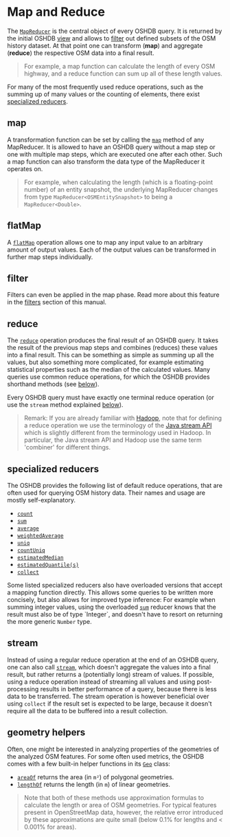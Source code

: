 Map and Reduce
==============

The [`MapReducer`](https://javadoc.io/doc/org.heigit.ohsome/oshdb-api/latest/org/heigit/ohsome/oshdb/api/mapreducer/MapReducer.html) is the central object of every OSHDB query. It is returned by the initial OSHDB [view](views.md) and allows to [filter](filters.md) out defined subsets of the OSM history dataset. At that point one can transform (**map**) and aggregate (**reduce**) the respective OSM data into a final result.

> For example, a map function can calculate the length of every OSM highway, and a reduce function can sum up all of these length values.

For many of the most frequently used reduce operations, such as the summing up of many values or the counting of elements, there exist [specialized reducers](#specialized-reducers).

map
---

A transformation function can be set by calling the [`map`](https://javadoc.io/doc/org.heigit.ohsome/oshdb-api/latest/org/heigit/ohsome/oshdb/api/mapreducer/MapReducer.html#map(org.heigit.ohsome.oshdb.util.function.SerializableFunction)) method of any MapReducer. It is allowed to have an OSHDB query without a map step or one with multiple map steps, which are executed one after each other. Such a map function can also transform the data type of the MapReducer it operates on.

> For example, when calculating the length (which is a floating-point number) of an entity snapshot, the underlying MapReducer changes from type `MapReducer<OSMEntitySnapshot>` to being a `MapReducer<Double>`.

flatMap
-------

A [`flatMap`](https://javadoc.io/doc/org.heigit.ohsome/oshdb-api/latest/org/heigit/ohsome/oshdb/api/mapreducer/MapReducer.html#flatMap(org.heigit.ohsome.oshdb.util.function.SerializableFunction)) operation allows one to map any input value to an arbitrary amount of output values. Each of the output values can be transformed in further map steps individually.

filter
------

Filters can even be applied in the map phase. Read more about this feature in the [filters](filters.md#lambda-filter) section of this manual.

reduce
------

The [`reduce`](https://javadoc.io/doc/org.heigit.ohsome/oshdb-api/latest/org/heigit/ohsome/oshdb/api/mapreducer/MapReducer.html#reduce(org.heigit.ohsome.oshdb.util.function.SerializableSupplier,org.heigit.ohsome.oshdb.util.function.SerializableBiFunction,org.heigit.ohsome.oshdb.util.function.SerializableBinaryOperator)) operation produces the final result of an OSHDB query. It takes the result of the previous map steps and combines (reduces) these values into a final result. This can be something as simple as summing up all the values, but also something more complicated, for example estimating statistical properties such as the median of the calculated values. Many queries use common reduce operations, for which the OSHDB provides shorthand methods (see [below](#specialized-reducers)).

Every OSHDB query must have exactly one terminal reduce operation (or use the `stream` method explained [below](#stream)).

> Remark: If you are already familiar with [Hadoop](https://en.wikipedia.org/wiki/Apache_Hadoop), note that for defining a reduce operation we use the terminology of the [Java stream API](https://docs.oracle.com/en/java/javase/11/docs/api/java.base/java/util/stream/package-summary.html) which is slightly different from the terminology used in Hadoop. In particular, the Java stream API and Hadoop use the same term 'combiner' for different things.

specialized reducers
--------------------

The OSHDB provides the following list of default reduce operations, that are often used for querying OSM history data. Their names and usage are mostly self-explanatory. 

* [`count`](https://javadoc.io/doc/org.heigit.ohsome/oshdb-api/latest/org/heigit/ohsome/oshdb/api/mapreducer/MapReducer.html#count())
* [`sum`](https://javadoc.io/doc/org.heigit.ohsome/oshdb-api/latest/org/heigit/ohsome/oshdb/api/mapreducer/MapReducer.html#sum())
* [`average`](https://javadoc.io/doc/org.heigit.ohsome/oshdb-api/latest/org/heigit/ohsome/oshdb/api/mapreducer/MapReducer.html#average())
* [`weightedAverage`](https://javadoc.io/doc/org.heigit.ohsome/oshdb-api/latest/org/heigit/ohsome/oshdb/api/mapreducer/MapReducer.html#weightedAverage(org.heigit.ohsome.oshdb.util.function.SerializableFunction))
* [`uniq`](https://javadoc.io/doc/org.heigit.ohsome/oshdb-api/latest/org/heigit/ohsome/oshdb/api/mapreducer/MapReducer.html#uniq())
* [`countUniq`](https://javadoc.io/doc/org.heigit.ohsome/oshdb-api/latest/org/heigit/ohsome/oshdb/api/mapreducer/MapReducer.html#countUniq())
* [`estimatedMedian`](https://javadoc.io/doc/org.heigit.ohsome/oshdb-api/latest/org/heigit/ohsome/oshdb/api/mapreducer/MapReducer.html#estimatedMedian())
* [`estimatedQuantile(s)`](https://javadoc.io/doc/org.heigit.ohsome/oshdb-api/latest/org/heigit/ohsome/oshdb/api/mapreducer/MapReducer.html#estimatedQuantiles())
* [`collect`](https://javadoc.io/doc/org.heigit.ohsome/oshdb-api/latest/org/heigit/ohsome/oshdb/api/mapreducer/MapReducer.html#collect())

Some listed specialized reducers also have overloaded versions that accept a mapping function directly. This allows some queries to be written more concisely, but also allows for improved type inference: For example when summing integer values, using the overloaded [`sum`](https://javadoc.io/doc/org.heigit.ohsome/oshdb-api/latest/org/heigit/ohsome/oshdb/api/mapreducer/MapReducer.html#sum(org.heigit.ohsome.oshdb.util.function.SerializableFunction)) reducer knows that the result must also be of type `Integer`, and doesn't have to resort on returning the more generic `Number` type.

stream
------

Instead of using a regular reduce operation at the end of an OSHDB query, one can also call [`stream`](https://javadoc.io/doc/org.heigit.ohsome/oshdb-api/latest/org/heigit/ohsome/oshdb/api/mapreducer/MapReducer.html#stream()), which doesn't aggregate the values into a final result, but rather returns a (potentially long) stream of values. If possible, using a reduce operation instead of streaming all values and using post-processing results in better performance of a query, because there is less data to be transferred. The stream operation is however beneficial over using `collect` if the result set is expected to be large, because it doesn't require all the data to be buffered into a result collection.

geometry helpers
----------------

Often, one might be interested in analyzing properties of the geometries of the analyzed OSM features. For some often used metrics, the OSHDB comes with a few built-in helper functions in its [`Geo`](https://javadoc.io/doc/org.heigit.ohsome/oshdb-api/latest/org/heigit/ohsome/oshdb/util/geometry/Geo.html) class:

* [`areaOf`](https://javadoc.io/doc/org.heigit.ohsome/oshdb-api/latest/org/heigit/ohsome/oshdb/util/geometry/Geo.html#areaOf(org.locationtech.jts.geom.Geometry)) returns the area (in `m²`) of polygonal geometries.
* [`lengthOf`](https://javadoc.io/doc/org.heigit.ohsome/oshdb-api/latest/org/heigit/ohsome/oshdb/util/geometry/Geo.html#lengthOf(org.locationtech.jts.geom.Geometry)) returns the length (in `m`) of linear geometries.

> Note that both of these methods use approximation formulas to calculate the length or area of OSM geometries. For typical features present in OpenStreetMap data, however, the relative error introduced by these approximations are quite small (below 0.1% for lengths and < 0.001% for areas).
